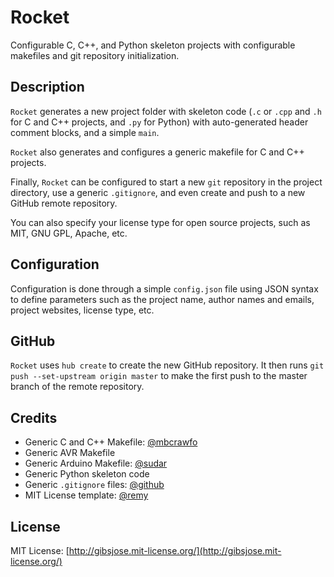 # Rocket
Configurable C, C++, and Python skeleton projects with configurable makefiles and git repository initialization.

## Description
`Rocket` generates a new project folder with skeleton code (`.c` or `.cpp` and `.h` for C and C++ projects, and `.py` for Python) with auto-generated header comment blocks, and a simple `main`.

`Rocket` also generates and configures a generic makefile for C and C++ projects.

Finally, `Rocket` can be configured to start a new `git` repository in the project directory, use a generic `.gitignore`, and even create and push to a new GitHub remote repository.

You can also specify your license type for open source projects, such as MIT, GNU GPL, Apache, etc.

## Configuration
Configuration is done through a simple `config.json` file using JSON syntax to define parameters such as the project name, author names and emails, project websites, license type, etc.

## GitHub
`Rocket` uses `hub create` to create the new GitHub repository. It then runs `git push --set-upstream origin master` to make the first push to the master branch of the remote repository.

## Credits
* Generic C and C++ Makefile: [@mbcrawfo](https://github.com/mbcrawfo/GenericMakefile)
* Generic AVR Makefile
* Generic Arduino Makefile: [@sudar](https://github.com/sudar/Arduino-Makefile)
* Generic Python skeleton code
* Generic `.gitignore` files: [@github](https://github.com/github/gitignore)
* MIT License template: [@remy](https://github.com/remy/mit-license)

## License
MIT License: [http://gibsjose.mit-license.org/](http://gibsjose.mit-license.org/)
